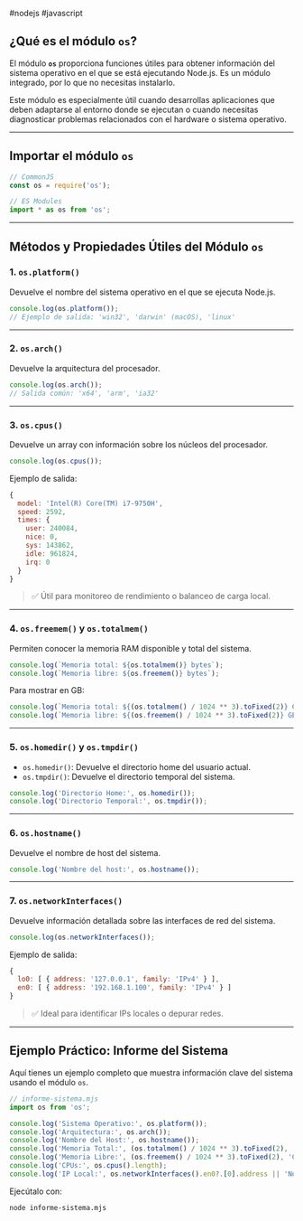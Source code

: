 #nodejs #javascript 

## ¿Qué es el módulo `os`?

El módulo **`os`** proporciona funciones útiles para obtener información del sistema operativo en el que se está ejecutando Node.js. Es un módulo integrado, por lo que no necesitas instalarlo.

Este módulo es especialmente útil cuando desarrollas aplicaciones que deben adaptarse al entorno donde se ejecutan o cuando necesitas diagnosticar problemas relacionados con el hardware o sistema operativo.

---

## Importar el módulo `os`

```javascript
// CommonJS
const os = require('os');

// ES Modules
import * as os from 'os';
```

---

## Métodos y Propiedades Útiles del Módulo `os`

### 1. `os.platform()`

Devuelve el nombre del sistema operativo en el que se ejecuta Node.js.

```javascript
console.log(os.platform());
// Ejemplo de salida: 'win32', 'darwin' (macOS), 'linux'
```

---

### 2. `os.arch()`

Devuelve la arquitectura del procesador.

```javascript
console.log(os.arch());
// Salida común: 'x64', 'arm', 'ia32'
```

---

### 3. `os.cpus()`

Devuelve un array con información sobre los núcleos del procesador.

```javascript
console.log(os.cpus());
```

Ejemplo de salida:
```javascript
{
  model: 'Intel(R) Core(TM) i7-9750H',
  speed: 2592,
  times: {
    user: 240084,
    nice: 0,
    sys: 143862,
    idle: 961824,
    irq: 0
  }
}
```

> ✅ Útil para monitoreo de rendimiento o balanceo de carga local.

---

### 4. `os.freemem()` y `os.totalmem()`

Permiten conocer la memoria RAM disponible y total del sistema.

```javascript
console.log(`Memoria total: ${os.totalmem()} bytes`);
console.log(`Memoria libre: ${os.freemem()} bytes`);
```

Para mostrar en GB:

```javascript
console.log(`Memoria total: ${(os.totalmem() / 1024 ** 3).toFixed(2)} GB`);
console.log(`Memoria libre: ${(os.freemem() / 1024 ** 3).toFixed(2)} GB`);
```

---

### 5. `os.homedir()` y `os.tmpdir()`

- `os.homedir()`: Devuelve el directorio home del usuario actual.
- `os.tmpdir()`: Devuelve el directorio temporal del sistema.

```javascript
console.log('Directorio Home:', os.homedir());
console.log('Directorio Temporal:', os.tmpdir());
```

---

### 6. `os.hostname()`

Devuelve el nombre de host del sistema.

```javascript
console.log('Nombre del host:', os.hostname());
```

---

### 7. `os.networkInterfaces()`

Devuelve información detallada sobre las interfaces de red del sistema.

```javascript
console.log(os.networkInterfaces());
```

Ejemplo de salida:
```javascript
{
  lo0: [ { address: '127.0.0.1', family: 'IPv4' } ],
  en0: [ { address: '192.168.1.100', family: 'IPv4' } ]
}
```

> ✅ Ideal para identificar IPs locales o depurar redes.

---

## Ejemplo Práctico: Informe del Sistema

Aquí tienes un ejemplo completo que muestra información clave del sistema usando el módulo `os`.

```javascript
// informe-sistema.mjs
import os from 'os';

console.log('Sistema Operativo:', os.platform());
console.log('Arquitectura:', os.arch());
console.log('Nombre del Host:', os.hostname());
console.log('Memoria Total:', (os.totalmem() / 1024 ** 3).toFixed(2), 'GB');
console.log('Memoria Libre:', (os.freemem() / 1024 ** 3).toFixed(2), 'GB');
console.log('CPUs:', os.cpus().length);
console.log('IP Local:', os.networkInterfaces().en0?.[0].address || 'No disponible');
```

Ejecútalo con:
```bash
node informe-sistema.mjs
```


